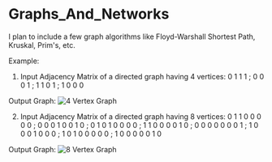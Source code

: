 # Graphs_And_Networks
I plan to include a few graph algorithms like Floyd-Warshall Shortest Path, Kruskal, Prim's, etc. 

Example:

1) Input Adjacency Matrix of a directed graph having 4 vertices:
0 1 1 1 ;
0 0 0 1 ;
1 1 0 1 ;
1 0 0 0 

Output Graph:
![4 Vertex Graph](https://github.com/chiragragarwal/Graphs_And_Networks/4_vertex_graph.png)

2) Input Adjacency Matrix of a directed graph having 8 vertices:
0 1 1 0 0 0 0 0 ;
0 0 0 1 0 0 1 0 ;
0 1 0 1 0 0 0 0 ;
1 1 0 0 0 0 1 0 ;
0 0 0 0 0 0 0 1 ;
1 0 0 0 1 0 0 0 ;
1 0 1 0 0 0 0 0 ;
1 0 0 0 0 0 1 0

Output Graph:
![8 Vertex Graph](https://github.com/chiragragarwal/Graphs_And_Networks/8_vertex_graph.png)
